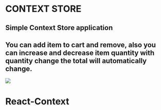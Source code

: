 <h1> CONTEXT STORE</h1>

<h2> Simple Context Store application  </h2>
<h2> You can add item to cart and remove, also you can increase and decrease item quantity with quantity change the total will automatically change. </h2>

![](ekran.gif)

# React-Context
